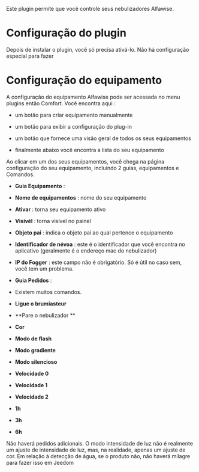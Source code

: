 Este plugin permite que você controle seus nebulizadores Alfawise.

Configuração do plugin 
=======================

Depois de instalar o plugin, você só precisa ativá-lo. Não há configuração especial para fazer

Configuração do equipamento 
=============================

A configuração do equipamento Alfawise pode ser acessada no menu
plugins então Comfort. Você encontra aqui :

-   um botão para criar equipamento manualmente

-   um botão para exibir a configuração do plug-in

-   um botão que fornece uma visão geral de todos os seus equipamentos

-   finalmente abaixo você encontra a lista do seu equipamento

Ao clicar em um dos seus equipamentos, você chega na página
configuração do seu equipamento, incluindo 2 guias, equipamentos e
Comandos.

-   **Guia Equipamento** :

-   **Nome de equipamentos** : nome do seu equipamento

-   **Ativar** : torna seu equipamento ativo

-   **Visivél** : torna visível no painel

-   **Objeto pai** : indica o objeto pai ao qual pertence
    o equipamento

-   **Identificador de névoa** : este é o identificador que você encontra no aplicativo (geralmente é o endereço mac do nebulizador)

-   **IP do Fogger** : este campo não é obrigatório. Só é útil no caso sem, você tem um problema.


-   **Guia Pedidos** :

-   Existem muitos comandos.

-   **Ligue o brumiasteur**

-   **Pare o nebulizador **

-   **Cor**

-   **Modo de flash**

-   **Modo gradiente**

-   **Modo silencioso**

-   **Velocidade 0**

-   **Velocidade 1**

-   **Velocidade 2**

-   **1h**

-   **3h**

-   **6h**


Não haverá pedidos adicionais. O modo intensidade de luz não é realmente um ajuste de intensidade de luz, mas, na realidade, apenas um ajuste de cor. Em relação à detecção de água, se o produto não,
não haverá milagre para fazer isso em Jeedom
